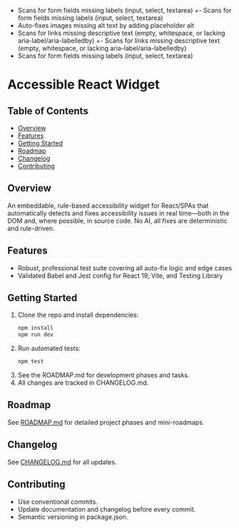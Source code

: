 - Scans for form fields missing labels (input, select, textarea)
  +- Scans for form fields missing labels (input, select, textarea)
- Auto-fixes images missing alt text by adding placeholder alt
- Scans for links missing descriptive text (empty, whitespace, or lacking aria-label/aria-labelledby)
  +- Scans for links missing descriptive text (empty, whitespace, or lacking aria-label/aria-labelledby)
- Scans for form fields missing labels (input, select, textarea)

# Accessible React Widget

## Table of Contents

- [Overview](#overview)
- [Features](#features)
- [Getting Started](#getting-started)
- [Roadmap](#roadmap)
- [Changelog](#changelog)
- [Contributing](#contributing)

## Overview

An embeddable, rule-based accessibility widget for React/SPAs that automatically detects and fixes accessibility issues in real time—both in the DOM and, where possible, in source code. No AI, all fixes are deterministic and rule-driven.

## Features

- Robust, professional test suite covering all auto-fix logic and edge cases
- Validated Babel and Jest config for React 19, Vite, and Testing Library

## Getting Started

1. Clone the repo and install dependencies:
   ```bash
   npm install
   npm run dev
   ```
2. Run automated tests:
   ```bash
   npm test
   ```
3. See the ROADMAP.md for development phases and tasks.
4. All changes are tracked in CHANGELOG.md.

## Roadmap

See [ROADMAP.md](./ROADMAP.md) for detailed project phases and mini-roadmaps.

## Changelog

See [CHANGELOG.md](./CHANGELOG.md) for all updates.

## Contributing

- Use conventional commits.
- Update documentation and changelog before every commit.
- Semantic versioning in package.json.
